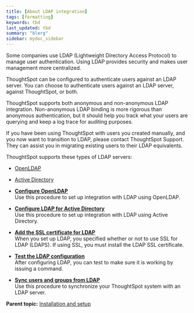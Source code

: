 ```yaml
---
title: [About LDAP integration]
tags: [formatting]
keywords: tbd
last_updated: tbd
summary: "blerg"
sidebar: mydoc_sidebar
---
```

Some companies use LDAP \(Lightweight Directory Access Protocol\) to manage user authentication. Using LDAP provides security and makes user management more centralized.

ThoughtSpot can be configured to authenticate users against an LDAP server. You can choose to authenticate users against an LDAP server, against ThoughtSpot, or both.

ThoughtSpot supports both anonymous and non-anonymous LDAP integration. Non-anonymous LDAP binding is more rigorous than anonymous authentication, but it should help you track what your users are querying and keep a log trace for auditing purposes.

If you have been using ThoughtSpot with users you created manually, and you now want to transition to LDAP, please contact ThoughtSpot Support. They can assist you in migrating existing users to their LDAP equivalents.

ThoughtSpot supports these types of LDAP servers:

-   [OpenLDAP](LDAP_config_openLDAP.html#)
-   [Active Directory](LDAP_config_AD.html#)

-   **[Configure OpenLDAP](../../admin/setup/LDAP_config_openLDAP.html)**  
Use this procedure to set up integration with LDAP using OpenLDAP.
-   **[Configure LDAP for Active Directory](../../admin/setup/LDAP_config_AD.html)**  
Use this procedure to set up integration with LDAP using Active Directory.
-   **[Add the SSL certificate for LDAP](../../admin/setup/add_SSL_for_LDAP.html)**  
When you set up LDAP, you specified whether or not to use SSL for LDAP \(LDAPS\). If using SSL, you must install the LDAP SSL certificate.
-   **[Test the LDAP configuration](../../admin/setup/test_ldap.html)**  
After configuring LDAP, you can test to make sure it is working by issuing a command.
-   **[Sync users and groups from LDAP](../../admin/setup/sync_users_and_groups_from_ldap.html)**  
Use this procedure to synchronize your ThoughtSpot system with an LDAP server.

**Parent topic:** [Installation and setup](../../admin/setup/intro.html)
